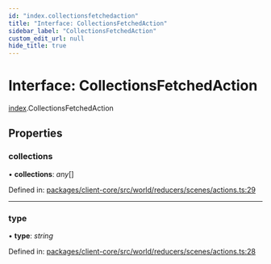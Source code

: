```yaml
---
id: "index.collectionsfetchedaction"
title: "Interface: CollectionsFetchedAction"
sidebar_label: "CollectionsFetchedAction"
custom_edit_url: null
hide_title: true
---
```


# Interface: CollectionsFetchedAction

[index](../modules/index.md).CollectionsFetchedAction

## Properties

### collections

• **collections**: *any*[]

Defined in: [packages/client-core/src/world/reducers/scenes/actions.ts:29](https://github.com/xr3ngine/xr3ngine/blob/716a06460/packages/client-core/src/world/reducers/scenes/actions.ts#L29)

___

### type

• **type**: *string*

Defined in: [packages/client-core/src/world/reducers/scenes/actions.ts:28](https://github.com/xr3ngine/xr3ngine/blob/716a06460/packages/client-core/src/world/reducers/scenes/actions.ts#L28)
